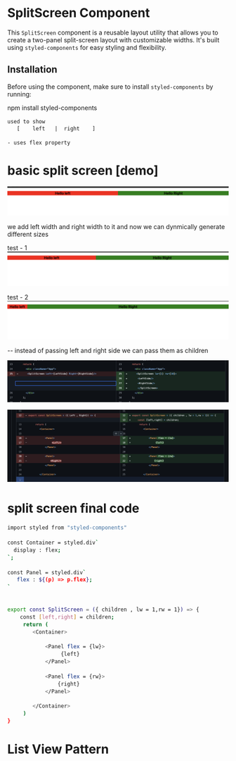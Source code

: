 # SplitScreen Component

This `SplitScreen` component is a reusable layout utility that allows you to create a two-panel split-screen layout with customizable widths. It's built using `styled-components` for easy styling and flexibility.

## Installation

Before using the component, make sure to install `styled-components` by running:


npm install styled-components


    used to show 
       [    left   |  right    ]
    
    - uses flex property 
# basic split screen [demo]
![Alt text](image-1.png)

we add left width and right width to it and now we can dynmically generate different sizes 

test - 1
 <SplitScreen Left={LeftSide} Right={RightSide} lw={2} rw={3}/>
 ![Alt text](image-2.png)

 test - 2 
<SplitScreen Left={LeftSide} Right={RightSide} lw={1} rw={10}/>
 ![Alt text](image-3.png)

 -- instead of passing left and right side we can pass them as children 


 ![Alt text](image-4.png)

 ![Alt text](image-5.png)

 # split screen final code 

```bash
import styled from "styled-components"

const Container = styled.div`
  display : flex;
`;

const Panel = styled.div`
   flex : ${(p) => p.flex};
`


export const SplitScreen = ({ children , lw = 1,rw = 1}) => {
    const [left,right] = children;
     return (
        <Container>
         
            <Panel flex = {lw}>
                 {left}
            </Panel>

            <Panel flex = {rw}>
                {right}
            </Panel>

        </Container>
     )
}
```

# List View Pattern